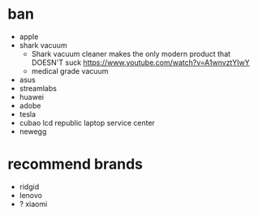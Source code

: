 # ban

- apple
- shark vacuum
  - Shark vacuum cleaner makes the only modern product that DOESN'T suck
    https://www.youtube.com/watch?v=A1wnvztYIwY
  - medical grade vacuum
- asus
- streamlabs
- huawei
- adobe
- tesla
- cubao lcd republic laptop service center
- newegg

# recommend brands

- ridgid
- lenovo
- ? xiaomi